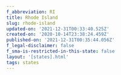 ```yaml
---
f_abbreviation: RI
title: Rhode Island
slug: rhode-island
updated-on: '2021-12-31T00:33:40.525Z'
created-on: '2020-10-14T23:38:24.459Z'
published-on: '2021-12-31T00:35:44.056Z'
f_legal-disclaimer: false
f_sma-is-restricted-in-this-state: false
layout: '[states].html'
tags: states
---
```



